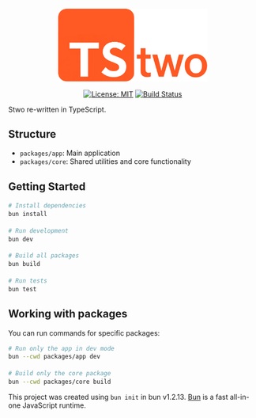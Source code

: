 <p align="center">
  <img src="./public/images/tstwo.png" alt="TStwo Logo" width="60%">
</p>

<p align="center">
  <a href="https://opensource.org/licenses/MIT"><img src="https://img.shields.io/badge/License-MIT-yellow.svg" alt="License: MIT"></a>
  <a href="https://github.com/teddyjfpender/tstwo/actions/workflows/ci.yml"><img src="https://img.shields.io/github/actions/workflow/status/teddyjfpender/tstwo/ci.yml?branch=main" alt="Build Status"></a>
</p>

Stwo re-written in TypeScript.

## Structure

- `packages/app`: Main application
- `packages/core`: Shared utilities and core functionality

## Getting Started

```bash
# Install dependencies
bun install

# Run development
bun dev

# Build all packages
bun build

# Run tests
bun test
```

## Working with packages

You can run commands for specific packages:

```bash
# Run only the app in dev mode
bun --cwd packages/app dev

# Build only the core package
bun --cwd packages/core build
```

This project was created using `bun init` in bun v1.2.13. [Bun](https://bun.sh) is a fast all-in-one JavaScript runtime.
